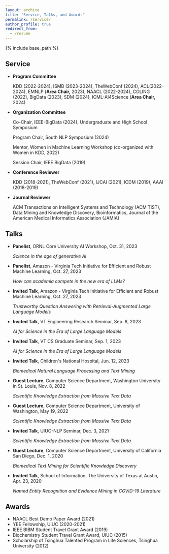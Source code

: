 ```yaml
---
layout: archive
title: "Service, Talks, and Awards"
permalink: /service/
author_profile: true
redirect_from:
  - /resume
---
```


{% include base_path %}

## Service

- **Program Committee**

  KDD (2022-2024), ISMB (2023-2024), TheWebConf (2024), ACL(2022-2024), EMNLP (**Area Chair,** 2023), NAACL (2022-2024), COLING (2022), BigData (2023), SDM (2024), ICML-AI4Science (**Area Chair,** 2024)
  
- **Organization Committee**

  Co-Chair, IEEE-BigData (2024), Undergraduate and High School Symposium 
  
  Program Chair, South NLP Symposium (2024)

  Mentor, Women in Machine Learning Workshop (co-organized with Women in KDD, 2022)

  Session Chair, IEEE BigData (2019)
  
- **Conference Reviewer**

  KDD (2018-2021), TheWebConf (2021), IJCAI (2021), ICDM (2019), AAAI (2018-2019)

- **Journal Reviewer**

  ACM Transactions on Intelligent Systems and Technology (ACM TIST), Data Mining and Knowledge Discovery, Bioinformatics, Journal of the American Medical Informatics Association (JAMIA)


## Talks
- **Panelist**, ORNL Core University AI Workshop, Oct. 31, 2023

  _Science in the age of generative AI_

- **Panelist**, Amazon - Virginia Tech Initiative for Efficient and Robust Machine Learning, Oct. 27, 2023
    
  _How can academia compete in the new era of LLMs?_

- **Invited Talk**, Amazon - Virginia Tech Initiative for Efficient and Robust Machine Learning, Oct. 27, 2023

  _Trustworthy Question Answering with Retrieval-Augmented Large Language Models_

- **Invited Talk**, VT Engineering Research Seminar, Sep. 8, 2023

  _AI for Science in the Era of Large Language Models_

- **Invited Talk**, VT CS Graduate Seminar, Sep. 1, 2023

  _AI for Science in the Era of Large Language Models_
  
- **Invited Talk**, Children's National Hospital, Jun. 12, 2023

  _Biomedical Natural Language Processing and Text Mining_
  
- **Guest Lecture**, Computer Science Department, Washington University in St. Louis, Nov. 8, 2022

  _Scientific Knowledge Extraction from Massive Text Data_

- **Guest Lecture**, Computer Science Department, University of Washington, May 19, 2022

  _Scientific Knowledge Extraction from Massive Text Data_

- **Invited Talk**, UIUC-NLP Seminar, Dec. 3, 2021

  _Scientific Knowledge Extraction from Massive Text Data_

- **Guest Lecture**, Computer Science Department, University of California San Diego, Dec. 1, 2020

  _Biomedical Text Mining for Scientific Knowledge Discovery_

- **Invited Talk**, School of Information, The University of Texas at Austin, Apr. 23, 2020

  _Named Entity Recognition and Evidence Mining in COVID-19 Literature_


## Awards

- NAACL Best Demo Paper Award (2021)
- YEE Fellowship, UIUC (2020-2021)
- IEEE BIBM Student Travel Grant Award (2019)
- Biochemistry Student Travel Grant Award, UIUC (2015)
- Scholarship of Tsinghua Talented Program in Life Sciences, Tsinghua University (2012)

